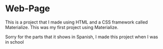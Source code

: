 # Web-Page
This is a project that I made using HTML and a CSS framework called Materialize. This was my first project using Materialize.

Sorry for the parts that it shows in Spanish, I made this project when I was in school
